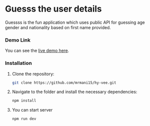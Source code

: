 # Guesss the user details

Guessss is the fun application which uses public API for guessing age gender and nationality based on first name provided.


### Demo Link

You can see the [live demo here](https://guess-guys.netlify.app/).

### Installation

1. Clone the repository:

    ```bash
    git clone https://github.com/mrmani15/hy-vee.git
    ```

2. Navigate to the folder and install the necessary dependencies:

    ```bash
    npm install
    ```

3. You can start server 

    ```bash
    npm run dev
    ```